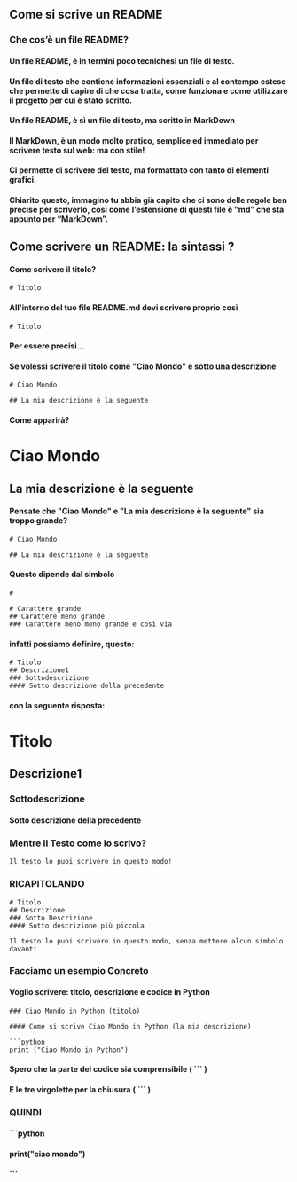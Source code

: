 ## Come si scrive un README

### Che cos’è un file README?
#### Un file README, è in termini poco tecnichesi un file di testo.

#### Un file di testo che contiene informazioni essenziali e al contempo estese che permette di capire di che cosa tratta, come funziona e come utilizzare il progetto per cui è stato scritto.

#### Un file README, è sì un file di testo, ma scritto in MarkDown

#### Il MarkDown, è un modo molto pratico, semplice ed immediato per scrivere testo sul web: ma con stile!

#### Ci permette di scrivere del testo, ma formattato con tanto di elementi grafici.

#### Chiarito questo, immagino tu abbia già capito che ci sono delle regole ben precise per scriverlo, così come l’estensione di questi file è “md” che sta appunto per “MarkDown”.

## Come scrivere un README: la sintassi ?

#### Come scrivere il titolo?

```
# Titolo

```
#### All'interno del tuo file README.md devi scrivere proprio così

```
# Titolo

```

#### Per essere precisi...

#### Se volessi scrivere il titolo come "Ciao Mondo" e sotto una descrizione

```
# Ciao Mondo

## La mia descrizione è la seguente

```
#### Come apparirà?

# Ciao Mondo
## La mia descrizione è la seguente

#### Pensate che "Ciao Mondo" e "La mia descrizione è la seguente" sia troppo grande?

```
# Ciao Mondo

## La mia descrizione è la seguente

```

#### Questo dipende dal simbolo

```
#

# Carattere grande
## Carattere meno grande
### Carattere meno meno grande e così via

```

#### infatti possiamo definire, questo:

```
# Titolo
## Descrizione1
### Sottodescrizione
#### Sotto descrizione della precedente

```

#### con la seguente risposta:

# Titolo
## Descrizione1
### Sottodescrizione
#### Sotto descrizione della precedente

### Mentre il Testo come lo scrivo?

```
Il testo lo puoi scrivere in questo modo!

```

### RICAPITOLANDO

```
# Titolo
## Descrizione
### Sotto Descrizione
#### Sotto descrizione più piccola

Il testo lo puoi scrivere in questo modo, senza mettere alcun simbolo davanti

```

### Facciamo un esempio Concreto

#### Voglio scrivere: titolo, descrizione e codice in Python

```
### Ciao Mondo in Python (titolo)

#### Come si scrive Ciao Mondo in Python (la mia descrizione)

```python
print ("Ciao Mondo in Python")

```

#### Spero che la parte del codice sia comprensibile ( ``` )
#### E le tre virgolette per la chiusura (  ``` )

### QUINDI

#### ```python
#### print("ciao mondo")
#### ```